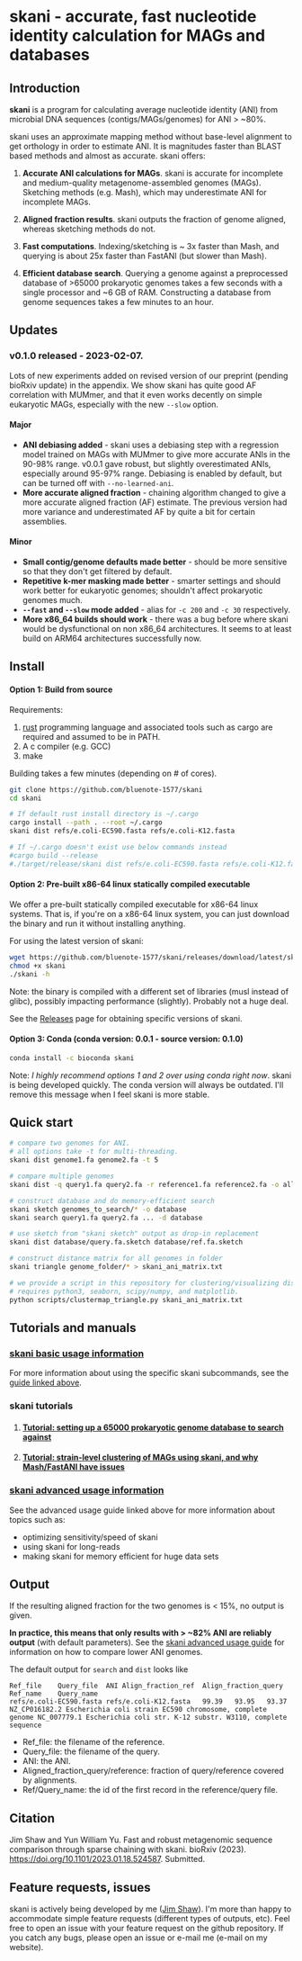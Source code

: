 # skani - accurate, fast nucleotide identity calculation for MAGs and databases

## Introduction

**skani** is a program for calculating average nucleotide identity (ANI) from microbial DNA sequences (contigs/MAGs/genomes) for ANI > ~80%.

skani uses an approximate mapping method without base-level alignment to get orthology in order to estimate ANI. It is magnitudes faster than BLAST based methods and almost as accurate. skani offers:

1. **Accurate ANI calculations for MAGs**. skani is accurate for incomplete and medium-quality metagenome-assembled genomes (MAGs). Sketching methods (e.g. Mash), which may underestimate ANI for incomplete MAGs.

2. **Aligned fraction results**. skani outputs the fraction of genome aligned, whereas sketching methods do not. 

3. **Fast computations**. Indexing/sketching is ~ 3x faster than Mash, and querying is about 25x faster than FastANI (but slower than Mash). 

4. **Efficient database search**. Querying a genome against a preprocessed database of >65000 prokaryotic genomes takes a few seconds with a single processor and ~6 GB of RAM. Constructing a database from genome sequences takes a few minutes to an hour.

##  Updates

### v0.1.0 released - 2023-02-07. 

Lots of new experiments added on revised version of our preprint (pending bioRxiv update) in the appendix. We show skani has quite good AF correlation with MUMmer, and that it even works decently on simple eukaryotic MAGs, especially with the new `--slow` option. 

#### Major

* **ANI debiasing added** - skani uses a debiasing step with a regression model trained on MAGs with MUMmer to give more accurate ANIs in the 90-98% range. v0.0.1 gave robust, but slightly overestimated ANIs, especially around 95-97% range. Debiasing is enabled by default, but can be turned off with ``--no-learned-ani``.
* **More accurate aligned fraction** - chaining algorithm changed to give a more accurate aligned fraction (AF) estimate. The previous version had more variance and underestimated AF by quite a bit for certain assemblies.

#### Minor

* **Small contig/genome defaults made better** - should be more sensitive so that they don't get filtered by default.
* **Repetitive k-mer masking made better** - smarter settings and should work better for eukaryotic genomes; shouldn't affect prokaryotic genomes much.
* **`--fast` and `--slow` mode added** - alias for `-c 200` and `-c 30` respectively.
* **More x86_64 builds should work** - there was a bug before where skani would be dysfunctional on non x86_64 architectures. It seems to at least build on ARM64 architectures successfully now.

##  Install

#### Option 1: Build from source

Requirements:
1. [rust](https://www.rust-lang.org/tools/install) programming language and associated tools such as cargo are required and assumed to be in PATH.
2. A c compiler (e.g. GCC)
3. make

Building takes a few minutes (depending on # of cores).

```sh
git clone https://github.com/bluenote-1577/skani
cd skani

# If default rust install directory is ~/.cargo
cargo install --path . --root ~/.cargo
skani dist refs/e.coli-EC590.fasta refs/e.coli-K12.fasta

# If ~/.cargo doesn't exist use below commands instead
#cargo build --release
#./target/release/skani dist refs/e.coli-EC590.fasta refs/e.coli-K12.fasta
```

#### Option 2: Pre-built x86-64 linux statically compiled executable

We offer a pre-built statically compiled executable for x86-64 linux systems. That is, if you're on a x86-64 linux system, you can just download the binary and run it without installing anything. 

For using the latest version of skani: 

```sh
wget https://github.com/bluenote-1577/skani/releases/download/latest/skani
chmod +x skani
./skani -h
```

Note: the binary is compiled with a different set of libraries (musl instead of glibc), possibly impacting performance (slightly). Probably not a huge deal. 

See the [Releases](https://github.com/bluenote-1577/skani/releases) page for obtaining specific versions of skani.


#### Option 3: Conda (conda version: 0.0.1 - source version: 0.1.0)

```sh
conda install -c bioconda skani
```

Note: _I highly recommend options 1 and 2 over using conda right now_. skani is being developed quickly. The conda version will always be outdated. I'll remove this message when I feel skani is more stable. 

## Quick start

```sh
# compare two genomes for ANI. 
# all options take -t for multi-threading.
skani dist genome1.fa genome2.fa -t 5

# compare multiple genomes
skani dist -q query1.fa query2.fa -r reference1.fa reference2.fa -o all-to-all_results.txt

# construct database and do memory-efficient search
skani sketch genomes_to_search/* -o database
skani search query1.fa query2.fa ... -d database

# use sketch from "skani sketch" output as drop-in replacement
skani dist database/query.fa.sketch database/ref.fa.sketch

# construct distance matrix for all genomes in folder
skani triangle genome_folder/* > skani_ani_matrix.txt

# we provide a script in this repository for clustering/visualizing distance matrices.
# requires python3, seaborn, scipy/numpy, and matplotlib.
python scripts/clustermap_triangle.py skani_ani_matrix.txt 

```

## Tutorials and manuals

### [skani basic usage information](https://github.com/bluenote-1577/skani/wiki/skani-basic-usage-guide)

For more information about using the specific skani subcommands, see the [guide linked above](https://github.com/bluenote-1577/skani/wiki/skani-basic-usage-guide). 

### skani tutorials

1. #### [Tutorial: setting up a 65000 prokaryotic genome database to search against](https://github.com/bluenote-1577/skani/wiki/Tutorial:-setting-up-a-65000-genome-database-to-search-against)
2. #### [Tutorial: strain-level clustering of MAGs using skani, and why Mash/FastANI have issues](https://github.com/bluenote-1577/skani/wiki/Tutorial:-strain-and-species-level-clustering-of-MAGs-with-skani-triangle)

### [skani advanced usage information](https://github.com/bluenote-1577/skani/wiki/skani-advanced-usage-guide)

See the advanced usage guide linked above for more information about topics such as:

* optimizing sensitivity/speed of skani
* using skani for long-reads
* making skani for memory efficient for huge data sets

## Output

If the resulting aligned fraction for the two genomes is < 15%, no output is given. 

**In practice, this means that only results with > ~82% ANI are reliably output** (with default parameters). See the [skani advanced usage guide](https://github.com/bluenote-1577/skani/wiki/skani-advanced-usage-guide) for information on how to compare lower ANI genomes. 

The default output for `search` and `dist` looks like
```
Ref_file	Query_file	ANI	Align_fraction_ref	Align_fraction_query	Ref_name	Query_name
refs/e.coli-EC590.fasta	refs/e.coli-K12.fasta	99.39	93.95	93.37	NZ_CP016182.2 Escherichia coli strain EC590 chromosome, complete genome	NC_007779.1 Escherichia coli str. K-12 substr. W3110, complete sequence
```
- Ref_file: the filename of the reference.
- Query_file: the filename of the query.
- ANI: the ANI.
- Aligned_fraction_query/reference: fraction of query/reference covered by alignments.
- Ref/Query_name: the id of the first record in the reference/query file.

## Citation

Jim Shaw and Yun William Yu. Fast and robust metagenomic sequence comparison through sparse chaining with skani. bioRxiv (2023).  https://doi.org/10.1101/2023.01.18.524587. Submitted.

## Feature requests, issues

skani is actively being developed by me ([Jim Shaw](https://jim-shaw-bluenote.github.io/)). I'm more than happy to accommodate simple feature requests (different types of outputs, etc). Feel free to open an issue with your feature request on the github repository. If you catch any bugs, please open an issue or e-mail me (e-mail on my website). 
